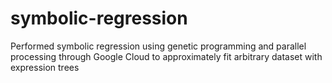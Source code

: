 # symbolic-regression

Performed symbolic regression using genetic programming and parallel processing through Google Cloud to approximately fit arbitrary dataset with expression trees 
